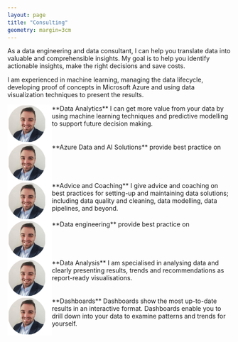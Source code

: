 ```yaml
---
layout: page
title: "Consulting"
geometry: margin=3cm
---
```


As a data engineering and data consultant, I can help you translate data into valuable and comprehensible insights. My goal is to help you identify actionable insights, make the right decisions and save costs.

I am experienced in machine learning, managing the data lifecycle, developing proof of concepts in Microsoft Azure and using data visualization techniques to present the results.

<img src="/images/RL-photo.png" align="left" width="100px"/> 
**Data Analytics** 
I can get more value from your data by using machine learning techniques and predictive modelling to support future decision making.
<br>
<br clear="left"/>
<img src="/images/RL-photo.png" align="left" width="100px"/> 
**Azure Data and AI Solutions** 
provide best practice on
<br>
<br clear="left"/>

<img src="/images/RL-photo.png" align="left" width="100px"/> 
**Advice and Coaching** 
I give advice and coaching on best practices for setting-up and maintaining data solutions; including data quality and cleaning, data modelling, data pipelines, and beyond.
<br>
<br clear="left"/>

<img src="/images/RL-photo.png" align="left" width="100px"/> 
**Data engineering** 
provide best practice on
<br>
<br clear="left"/>

<img src="/images/RL-photo.png" align="left" width="100px"/> 
**Data Analysis** 
I am specialised in analysing data and clearly presenting results, trends and recommendations as report-ready visualisations.
<br>
<br clear="left"/>


<img src="/images/RL-photo.png" align="left" width="100px"/> 
**Dashboards** 
Dashboards show the most up-to-date results in an interactive format. Dashboards enable you to drill down into your data to examine patterns and trends for yourself.
<br>
<br clear="left"/>
